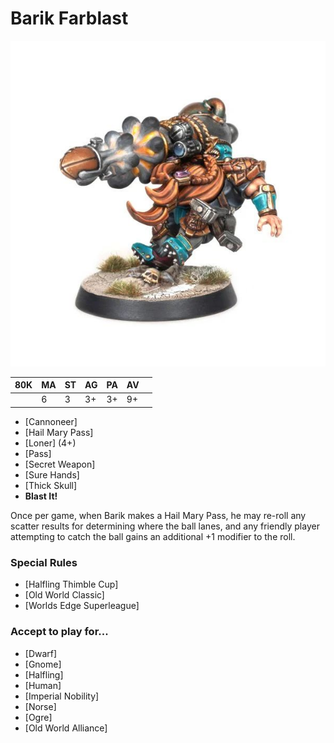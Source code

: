 # Barik Farblast

![](../media/starplayers/BBBarikFarblastLead.jpg)

| 80K | MA | ST | AG | PA | AV |    |
| ---- | -- | - | -- | -- | -- | -- |
|    | 6 | 3  | 3+ | 3+ | 9+ |

* [Cannoneer]
* [Hail Mary Pass]
* [Loner] (4+)
* [Pass]
* [Secret Weapon]
* [Sure Hands]
* [Thick Skull]
* **Blast It!**

Once per game, when Barik makes a Hail Mary Pass, he may re-roll any scatter results for determining where the ball lanes, and any friendly player attempting to catch the ball gains an additional +1 modifier to the roll.

### Special Rules

* [Halfling Thimble Cup]
* [Old World Classic]
* [Worlds Edge Superleague]

### Accept to play for...

* [Dwarf]
* [Gnome]
* [Halfling]
* [Human]
* [Imperial Nobility]
* [Norse]
* [Ogre]
* [Old World Alliance]
